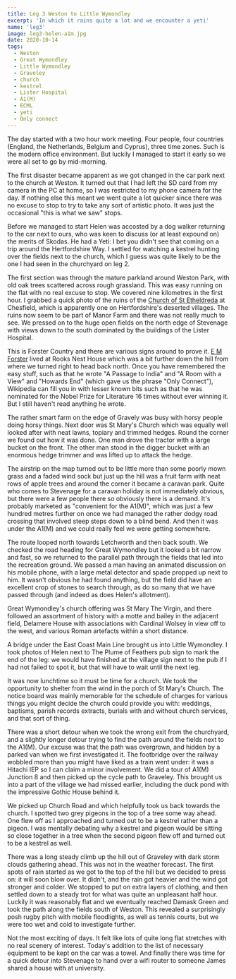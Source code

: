 ```yaml
---
title: Leg 3 Weston to Little Wymondley
excerpt: 'In which it rains quite a lot and we encounter a yeti'
name: 'leg3'
image: leg3-helen-a1m.jpg
date: 2020-10-14
tags:
  - Weston
  - Great Wymondley
  - Little Wymondley
  - Graveley
  - church
  - kestrel
  - Lister Hospital
  - A1(M)
  - ECML
  - yeti
  - Only connect
---
```


The day started with a two hour work meeting. Four people, four countries (England, the Netherlands, Belgium and Cyprus), three time zones. Such is the modern office environment. But luckily I managed to start it early so we were all set to go by mid-morning.

The first disaster became apparent as we got changed in the car park next to the church at Weston. It turned out that I had left the SD card from my camera in the PC at home, so I was restricted to my phone camera for the day. If nothing else this meant we went quite a lot quicker since there was no excuse to stop to try to take any sort of artistic photo. It was just the occasional "this is what we saw" stops.

Before we managed to start Helen was accosted by a dog walker returning to the car next to ours, who was keen to discuss (or at least expound on) the merits of Skodas. He had a Yeti: I bet you didn't see that coming on a trip around the Hertfordshire Way. I settled for watching a kestrel hunting over the fields next to the church, which I guess was quite likely to be the one I had seen in the churchyard on leg 2.

The first section was through the mature parkland around Weston Park, with old oak trees scattered across rough grassland. This was easy running on the flat with no real excuse to stop. We covered nine kilometres in the first hour. I grabbed a quick photo of the ruins of the [Church of St Etheldreda](https://hertfordshirechurches.wordpress.com/2013/04/08/st-etheldreda-chesfield/) at Chesfield, which is apparently one on Hertfordshire's deserted villages. The ruins now seem to be part of Manor Farm and there was not really much to see. We pressed on to the huge open fields on the north edge of Stevenage with views down to the south dominated by the buildings of the Lister Hospital.

This is Forster Country and there are various signs around to prove it. [E M Forster](https://en.wikipedia.org/wiki/E._M._Forster) lived at Rooks Nest House which was a bit further down the hill from where we turned right to head back north. Once you have remembered the easy stuff, such as that he wrote "A Passage to India" and "A Room with a View" and "Howards End" (which gave us the phrase "Only Connect"), Wikipedia can fill you in with lesser known bits such as that he was nominated for the Nobel Prize for Literature 16 times without ever winning it. But I still haven't read anything he wrote.

The rather smart farm on the edge of Gravely was busy with horsy people doing horsy things. Next door was St Mary's Church which was equally well looked after with neat lawns, topiary and trimmed hedges. Round the corner we found out how it was done. One man drove the tractor with a large bucket on the front. The other man stood in the digger bucket with an enormous hedge trimmer and was lifted up to attack the hedge.

The airstrip on the map turned out to be little more than some poorly mown grass and a faded wind sock but just up the hill was a fruit farm with neat rows of apple trees and around the corner it became a caravan park. Quite who comes to Stevenage for a caravan holiday is not immediately obvious, but there were a few people there so obviously there is a demand. It's probably marketed as "convenient for the A1(M)", which was just a few hundred metres further on once we had managed the rather dodgy road crossing that involved steep steps down to a blind bend. And then it was under the A1(M) and we could really feel we were getting somewhere.

The route looped north towards Letchworth and then back south. We checked the road heading for Great Wymondley but it looked a bit narrow and fast, so we returned to the parallel path through the fields that led into the recreation ground. We passed a man having an animated discussion on his mobile phone, with a large metal detector and spade propped up next to him. It wasn't obvious he had found anything, but the field did have an excellent crop of stones to search through, as do so many that we have passed through (and indeed as does Helen's allotment).

Great Wymondley's church offering was St Mary The Virgin, and there followed an assortment of history with a motte and bailey in the adjacent field, Delamere House with associations with Cardinal Wolsey in view off to the west, and various Roman artefacts within a short distance.

A bridge under the East Coast Main Line brought us into Little Wymondley. I took photos of Helen next to The Plume of Feathers pub sign to mark the end of the leg: we would have finished at the village sign next to the pub if I had not failed to spot it, but that will have to wait until the next leg.

It was now lunchtime so it must be time for a church. We took the opportunity to shelter from the wind in the porch of St Mary's Church. The notice board was mainly memorable for the schedule of charges for various things you might decide the church could provide you with: weddings, baptisms, parish records extracts, burials with and without church services, and that sort of thing.

There was a short detour when we took the wrong exit from the churchyard, and a slightly longer detour trying to find the path around the fields next to the A1(M). Our excuse was that the path was overgrown, and hidden by a parked van when we first investigated it. The footbridge over the railway wobbled more than you might have liked as a train went under: it was a Hitachi IEP so I can claim a minor involvement. We did a tour of A1(M) Junction 8 and then picked up the cycle path to Graveley. This brought us into a part of the village we had missed earlier, including the duck pond with the impressive Gothic House behind it.

We picked up Church Road and which helpfully took us back towards the church. I spotted two grey pigeons in the top of a tree some way ahead. One flew off as I approached and turned out to be a kestrel rather than a pigeon. I was mentally debating why a kestrel and pigeon would be sitting so close together in a tree when the second pigeon flew off and turned out to be a kestrel as well.

There was a long steady climb up the hill out of Graveley with dark storm clouds gathering ahead. This was not in the weather forecast. The first spots of rain started as we got to the top of the hill but we decided to press on: it will soon blow over. It didn't, and the rain got heavier and the wind got stronger and colder. We stopped to put on extra layers of clothing, and then settled down to a steady trot for what was quite an unpleasant half hour. Luckily it was reasonably flat and we eventually reached Damask Green and took the path along the fields south of Weston. This revealed a surprisingly posh rugby pitch with mobile floodlights, as well as tennis courts, but we were too wet and cold to investigate further.

Not the most exciting of days. It felt like lots of quite long flat stretches with no real scenery of interest. Today's addition to the list of necessary equipment to be kept on the car was a towel. And finally there was time for a quick detour into Stevenage to hand over a wifi router to someone James shared a house with at university.
